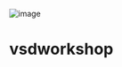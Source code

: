 ![image](https://github.com/user-attachments/assets/21e3774d-93bc-429e-8a55-7905aa63ff77)
# vsdworkshop

